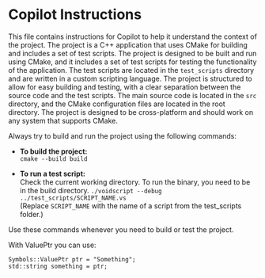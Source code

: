 # Copilot Instructions
This file contains instructions for Copilot to help it understand the context of the project.
The project is a C++ application that uses CMake for building and includes a set of test scripts.
The project is designed to be built and run using CMake, and it includes a set of test scripts for testing the functionality of the application.
The test scripts are located in the `test_scripts` directory and are written in a custom scripting language.
The project is structured to allow for easy building and testing, with a clear separation between the source code and the test scripts.
The main source code is located in the `src` directory, and the CMake configuration files are located in the root directory.
The project is designed to be cross-platform and should work on any system that supports CMake.

Always try to build and run the project using the following commands:

- **To build the project:**  
  `cmake --build build`

- **To run a test script:**  
Check the current working directory. To run the binary, you need to be in the build directory.
`./voidscript --debug ../test_scripts/SCRIPT_NAME.vs`  
  (Replace `SCRIPT_NAME` with the name of a script from the test_scripts folder.)

Use these commands whenever you need to build or test the project.

With ValuePtr you can use:
``` 
Symbols::ValuePtr ptr = "Something";
std::string something = ptr;
```
